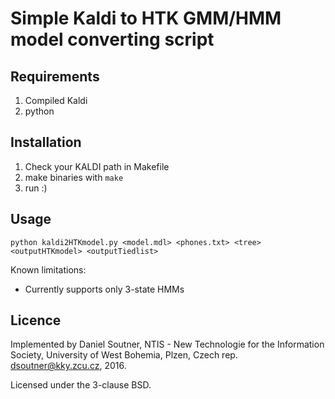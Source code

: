 # Simple Kaldi to HTK GMM/HMM model converting script

## Requirements

1. Compiled Kaldi
2. python

## Installation

1. Check your KALDI path in Makefile
2. make binaries with ```make```
3. run :)

## Usage

```
python kaldi2HTKmodel.py <model.mdl> <phones.txt> <tree> <outputHTKmodel> <outputTiedlist>
```

Known limitations:
* Currently supports only 3-state HMMs



## Licence

Implemented by Daniel Soutner, NTIS - New Technologie for the Information Society,
University of West Bohemia, Plzen, Czech rep. dsoutner@kky.zcu.cz, 2016.

Licensed under the 3-clause BSD.